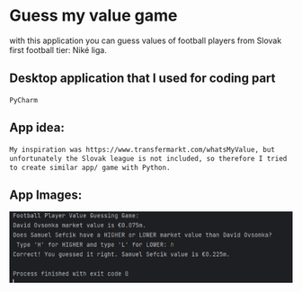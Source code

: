 # Guess my value game
with this application you can guess values of football players from Slovak first football tier: Niké liga.

## Desktop application that I used for coding part
```
PyCharm
```

## App idea:
```
My inspiration was https://www.transfermarkt.com/whatsMyValue, but unfortunately the Slovak league is not included, so therefore I tried to create similar app/ game with Python.
```
## App Images:
<img src="https://github.com/kixelo/guess_my_value/blob/main/guessing_game.PNG" />
